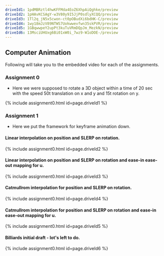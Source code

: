 ```yaml
---
driveId1: 1pdMBRztl4hwKFFMda4EoZ6XhpAiQghke/preview
driveId2: 1pHAvKCSAgY-w3V80y9I5JjP0sdlyXCQQ/preview
driveId3: 1Tl2q_jN5x5cwon-ct0pOBudXi6bdHK-C/preview 
driveId4: 1wy18mJzV89NTWS7Uokwwevfwn35skPVR/preview
driveId5: 1GBqwwpeY2upPt3kuTuVRmDQpJm_MezkN/preview
driveId6: 13MsciUHUxg6Bi01xW0i_7wz9-W1oDOE-/preview
---
```

## Computer Animation

Following will take you to the embedded video for each of the assignments.


### Assignment 0

- Here we were supposed to rotate a 3D object within a time of 20 sec with the speed 50t translation on x and y and 15t rotation on y.


{% include assignment0.html id=page.driveId1 %}

### Assignment 1

- Here we put the framework for keyframe animation down. 

#### Linear interpolation on position and SLERP on rotation.
  
  {% include assignment0.html id=page.driveId2 %}
  
#### Linear interpolation on position and SLERP on rotation and ease-in ease-out mapping for u.
  
  {% include assignment0.html id=page.driveId3 %}
  
#### Catmullrom interpolation for position and SLERP on rotation.
  
  {% include assignment0.html id=page.driveId4 %}
  
#### Catmullrom interpolation for position and SLERP on rotation and ease-in ease-out mapping for u.
  
  {% include assignment0.html id=page.driveId5 %}
  
#### Billiards initial draft - lot's left to do. 
  
  {% include assignment0.html id=page.driveId6 %}  
